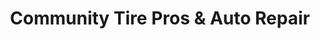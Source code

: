 ---
title: "Community Tire Pros & Auto Repair"
url: /phoenix/community-tire-pros-and-auto-repair/
shop: car repair
---